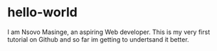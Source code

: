 # hello-world
I am Nsovo Masinge, an aspiring Web developer. This is my very first tutorial on Github and so far im getting to undertsand it better.
